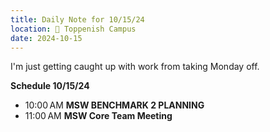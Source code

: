 ```yaml
---
title: Daily Note for 10/15/24
location: 🏫 Toppenish Campus
date: 2024-10-15
---
```

I'm just getting caught up with work from taking Monday off.

**Schedule 10/15/24**

- 10:00 AM **MSW BENCHMARK 2 PLANNING**
- 11:00 AM **MSW Core Team Meeting**